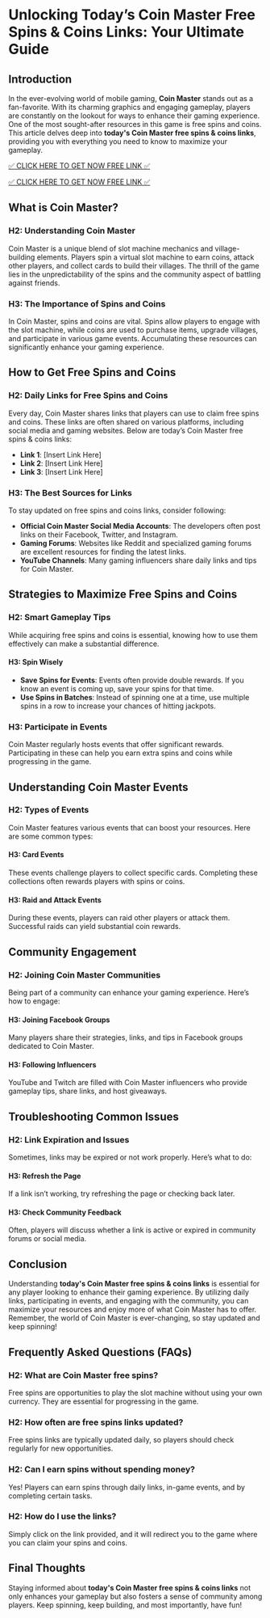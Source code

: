 # Unlocking Today’s Coin Master Free Spins & Coins Links: Your Ultimate Guide

## Introduction

In the ever-evolving world of mobile gaming, **Coin Master** stands out as a fan-favorite. With its charming graphics and engaging gameplay, players are constantly on the lookout for ways to enhance their gaming experience. One of the most sought-after resources in this game is free spins and coins. This article delves deep into **today's Coin Master free spins & coins links**, providing you with everything you need to know to maximize your gameplay.

[✅ CLICK HERE TO GET NOW FREE LINK ✅](https://todaylink.site/Coinspins/)

[✅ CLICK HERE TO GET NOW FREE LINK ✅](https://todaylink.site/Coinspins/)

## What is Coin Master?

### H2: Understanding Coin Master

Coin Master is a unique blend of slot machine mechanics and village-building elements. Players spin a virtual slot machine to earn coins, attack other players, and collect cards to build their villages. The thrill of the game lies in the unpredictability of the spins and the community aspect of battling against friends.

### H3: The Importance of Spins and Coins

In Coin Master, spins and coins are vital. Spins allow players to engage with the slot machine, while coins are used to purchase items, upgrade villages, and participate in various game events. Accumulating these resources can significantly enhance your gaming experience.

## How to Get Free Spins and Coins

### H2: Daily Links for Free Spins and Coins

Every day, Coin Master shares links that players can use to claim free spins and coins. These links are often shared on various platforms, including social media and gaming websites. Below are today’s Coin Master free spins & coins links:

- **Link 1**: [Insert Link Here]
- **Link 2**: [Insert Link Here]
- **Link 3**: [Insert Link Here]

### H3: The Best Sources for Links

To stay updated on free spins and coins links, consider following:

- **Official Coin Master Social Media Accounts**: The developers often post links on their Facebook, Twitter, and Instagram.
- **Gaming Forums**: Websites like Reddit and specialized gaming forums are excellent resources for finding the latest links.
- **YouTube Channels**: Many gaming influencers share daily links and tips for Coin Master.

## Strategies to Maximize Free Spins and Coins

### H2: Smart Gameplay Tips

While acquiring free spins and coins is essential, knowing how to use them effectively can make a substantial difference.

#### H3: Spin Wisely

- **Save Spins for Events**: Events often provide double rewards. If you know an event is coming up, save your spins for that time.
- **Use Spins in Batches**: Instead of spinning one at a time, use multiple spins in a row to increase your chances of hitting jackpots.

### H3: Participate in Events

Coin Master regularly hosts events that offer significant rewards. Participating in these can help you earn extra spins and coins while progressing in the game.

## Understanding Coin Master Events

### H2: Types of Events

Coin Master features various events that can boost your resources. Here are some common types:

#### H3: Card Events

These events challenge players to collect specific cards. Completing these collections often rewards players with spins or coins.

#### H3: Raid and Attack Events

During these events, players can raid other players or attack them. Successful raids can yield substantial coin rewards.

## Community Engagement

### H2: Joining Coin Master Communities

Being part of a community can enhance your gaming experience. Here’s how to engage:

#### H3: Joining Facebook Groups

Many players share their strategies, links, and tips in Facebook groups dedicated to Coin Master.

#### H3: Following Influencers

YouTube and Twitch are filled with Coin Master influencers who provide gameplay tips, share links, and host giveaways.

## Troubleshooting Common Issues

### H2: Link Expiration and Issues

Sometimes, links may be expired or not work properly. Here’s what to do:

#### H3: Refresh the Page

If a link isn’t working, try refreshing the page or checking back later.

#### H3: Check Community Feedback

Often, players will discuss whether a link is active or expired in community forums or social media.

## Conclusion

Understanding **today's Coin Master free spins & coins links** is essential for any player looking to enhance their gaming experience. By utilizing daily links, participating in events, and engaging with the community, you can maximize your resources and enjoy more of what Coin Master has to offer. Remember, the world of Coin Master is ever-changing, so stay updated and keep spinning!

## Frequently Asked Questions (FAQs)

### H2: What are Coin Master free spins?

Free spins are opportunities to play the slot machine without using your own currency. They are essential for progressing in the game.

### H2: How often are free spins links updated?

Free spins links are typically updated daily, so players should check regularly for new opportunities.

### H2: Can I earn spins without spending money?

Yes! Players can earn spins through daily links, in-game events, and by completing certain tasks.

### H2: How do I use the links?

Simply click on the link provided, and it will redirect you to the game where you can claim your spins and coins.

## Final Thoughts

Staying informed about **today's Coin Master free spins & coins links** not only enhances your gameplay but also fosters a sense of community among players. Keep spinning, keep building, and most importantly, have fun!
